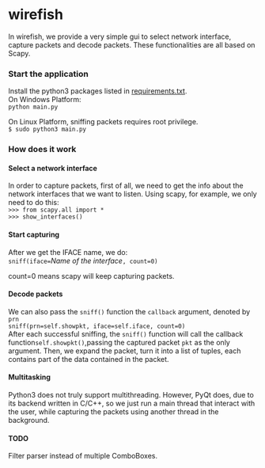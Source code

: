 # wirefish

In wirefish, we provide a very simple gui to select network interface, capture packets and decode packets. These functionalities are all based on Scapy.


### Start the application
Install the python3 packages listed in [requirements.txt](./requirements.txt). <br>
On Windows Platform:<br>
`python main.py`

On Linux Platform, sniffing packets requires root privilege.<br>
`$ sudo python3 main.py`

### How does it work
#### Select a network interface
In order to capture packets, first of all, we need to get the info about the network interfaces that we want to listen.
Using scapy, for example, we only need to do this:<br>
`>>> from scapy.all import *`<br> 
`>>> show_interfaces()`<br>

#### Start capturing
After we get the IFACE name, we do:<br>
`sniff(iface=`*Name of the interface*`, count=0)`

count=0 means scapy will keep capturing packets.

#### Decode packets
We can also pass the `sniff()` function the `callback` argument, denoted by `prn`<br>
`sniff(prn=self.showpkt, iface=self.iface, count=0)`<br>
After each successful sniffing, the `sniff()` function will call the callback function`self.showpkt()`,passing the captured packet `pkt` as the only argument.
Then, we expand the packet, turn it into a list of tuples, each contains part of the data contained in the packet.

#### Multitasking
Python3 does not truly support multithreading. However, PyQt does,  due to its backend written in C/C++, so we just run a main thread that interact with the user, while capturing the packets using another thread in the background.

#### TODO
Filter parser instead of multiple ComboBoxes.

